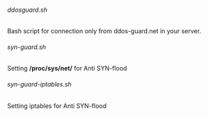 ###### ddosguard.sh
Bash script for connection only from ddos-guard.net in your server.

###### syn-guard.sh
Setting **/proc/sys/net/** for Anti SYN-flood

###### syn-guard-iptables.sh
Setting iptables for Anti SYN-flood
